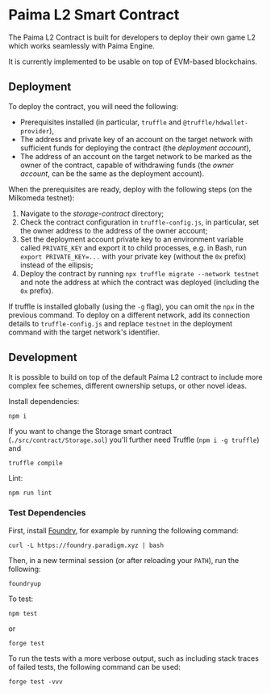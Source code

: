 # Paima L2 Smart Contract

The Paima L2 Contract is built for developers to deploy their own game L2 which works seamlessly with Paima Engine.

It is currently implemented to be usable on top of EVM-based blockchains.

## Deployment

To deploy the contract, you will need the following:

- Prerequisites installed (in particular, `truffle` and `@truffle/hdwallet-provider`),
- The address and private key of an account on the target network with sufficient funds for deploying the contract (the _deployment account_),
- The address of an account on the target network to be marked as the owner of the contract, capable of withdrawing funds (the _owner account_, can be the same as the deployment account).

When the prerequisites are ready, deploy with the following steps (on the Milkomeda testnet):

1. Navigate to the _storage-contract_ directory;
2. Check the contract configuration in `truffle-config.js`, in particular, set the owner address to the address of the owner account;
3. Set the deployment account private key to an environment variable called `PRIVATE_KEY` and export it to child processes, e.g. in Bash, run `export PRIVATE_KEY=...` with your private key (without the `0x` prefix) instead of the ellipsis;
4. Deploy the contract by running `npx truffle migrate --network testnet` and note the address at which the contract was deployed (including the `0x` prefix).

If truffle is installed globally (using the `-g` flag), you can omit the `npx` in the previous command.
To deploy on a different network, add its connection details to `truffle-config.js` and replace `testnet` in the deployment command with the target network's identifier.

## Development

It is possible to build on top of the default Paima L2 contract to include more complex fee schemes, different ownership setups, or other novel ideas.

Install dependencies:

```
npm i
```

If you want to change the Storage smart contract (`./src/contract/Storage.sol`)
you'll further need Truffle (`npm i -g truffle`) and

```
truffle compile
```

Lint:

```
npm run lint
```

### Test Dependencies

First, install [Foundry](https://github.com/foundry-rs/foundry), for example by running the following command:

```
curl -L https://foundry.paradigm.xyz | bash
```

Then, in a new terminal session (or after reloading your `PATH`), run the following:

```
foundryup
```

To test:

```
npm test
```

or

```
forge test
```

To run the tests with a more verbose output, such as including stack traces of failed tests, the following command can be used:

```
forge test -vvv
```
